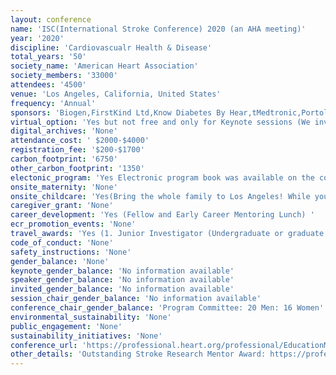 ```yaml
---
layout: conference 
name: 'ISC(International Stroke Conference) 2020 (an AHA meeting)'
year: '2020'
discipline: 'Cardiovascualr Health & Disease'
total_years: '50'
society_name: 'American Heart Association'
society_members: '33000'
attendees: '4500'
venue: 'Los Angeles, California, United States'
frequency: 'Annual'
sponsors: 'Biogen,FirstKind Ltd,Know Diabetes By Hear,tMedtronic,Portola Pharmaceuticals,Shirley Ryan AbilityLab,Syntheon,Tele,Specialists LLC,Viz,Wolters Kluwer,Cerenovus,Chiesi,Integra,Medtronic.'
virtual_option: 'Yes but not free and only for Keynote sessions (We invite you to participate in the most dynamic and interactive international cerebrovascular and stroke scientific sessions. Cutting-edge thought-leaders, innovators, researchers and clinical practitioners specializing in stroke will gather for three and a half inspiring days in Los Angeles. As an online attendee you can participate in the Q & A discussions as well as choose to view sessions based on your schedule up to a week after the conference. Now you can attend and enhance your learning without leaving your desk!) Key sessions* will be live streamed; 3.5 days of interactive programming! Benefits of Livestreaming: Chat amongst other online attendees in real time.     Engage in key sessions and submit your questions o the presenters just as if you were sitting in the session room.     Access sessions that work for your schedule.     Stream sessions from any devices while on the go. '
digital_archives: 'None'
attendance_cost: ' $2000-$4000'
registration_fee: '$200-$1700'
carbon_footprint: '6750'
other_carbon_footprint: '1350'
electonic_program: 'Yes Electronic program book was available on the conference website both as .pdf file and an online planner.'
onsite_maternity: 'None'
onsite_childcare: 'Yes(Bring the whole family to Los Angeles! While you’re attending cutting-edge sessions, your children can enjoy a full day of age-appropriate activities and fun, including arts and crafts projects, active games, and an evening entertainment program! The program is available for children ages 6 months-12 years. The AHA has partnered with ACCENT on Children’s Arrangements, Inc., a national company specializing in children’s activities, to bring you and your family a safe, nurturing and educational environment available throughout the duration of ISC 2020 and the pre-conference symposia.)'
caregiver_grant: 'None'
career_development: 'Yes (Fellow and Early Career Mentoring Lunch) '
ecr_promotion_events: 'None'
travel_awards: 'Yes (1. Junior Investigator (Undergraduate or graduate trainee or Medical Resident: Travel Grants for ISC(https://professional.heart.org/idc/groups/ahamah-public/@wcm/@sop/@scon/documents/downloadable/ucm_441075.pdf))'
code_of_conduct: 'None'
safety_instructions: 'None'
gender_balance: 'None'
keynote_gender_balance: 'No information available'
speaker_gender_balance: 'No information available'
invited_gender_balance: 'No information available'
session_chair_gender_balance: 'No information available'
conference_chair_gender_balance: 'Program Committee: 20 Men: 16 Women'
environmental_sustainability: 'None'
public_engagement: 'None'
sustainability_initiatives: 'None'
conference_url: 'https://professional.heart.org/professional/EducationMeetings/MeetingsLiveCME/InternationalStrokeConference/UCM_316936_Registration-International-Stroke-Conference.jsp'
other_details: 'Outstanding Stroke Research Mentor Award: https://professional.heart.org/idc/groups/ahamah-public/@wcm/@sop/@scon/documents/downloadable/ucm_495271.pdf'
---
```

